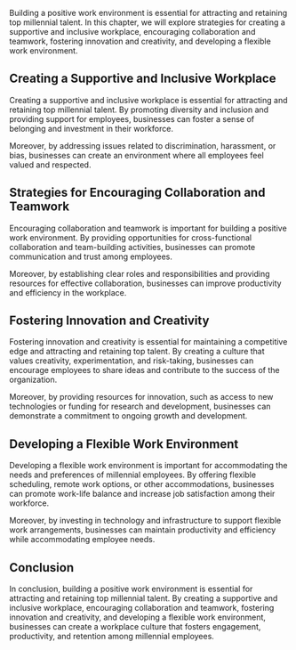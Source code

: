 
Building a positive work environment is essential for attracting and retaining top millennial talent. In this chapter, we will explore strategies for creating a supportive and inclusive workplace, encouraging collaboration and teamwork, fostering innovation and creativity, and developing a flexible work environment.

Creating a Supportive and Inclusive Workplace
---------------------------------------------

Creating a supportive and inclusive workplace is essential for attracting and retaining top millennial talent. By promoting diversity and inclusion and providing support for employees, businesses can foster a sense of belonging and investment in their workforce.

Moreover, by addressing issues related to discrimination, harassment, or bias, businesses can create an environment where all employees feel valued and respected.

Strategies for Encouraging Collaboration and Teamwork
-----------------------------------------------------

Encouraging collaboration and teamwork is important for building a positive work environment. By providing opportunities for cross-functional collaboration and team-building activities, businesses can promote communication and trust among employees.

Moreover, by establishing clear roles and responsibilities and providing resources for effective collaboration, businesses can improve productivity and efficiency in the workplace.

Fostering Innovation and Creativity
-----------------------------------

Fostering innovation and creativity is essential for maintaining a competitive edge and attracting and retaining top talent. By creating a culture that values creativity, experimentation, and risk-taking, businesses can encourage employees to share ideas and contribute to the success of the organization.

Moreover, by providing resources for innovation, such as access to new technologies or funding for research and development, businesses can demonstrate a commitment to ongoing growth and development.

Developing a Flexible Work Environment
--------------------------------------

Developing a flexible work environment is important for accommodating the needs and preferences of millennial employees. By offering flexible scheduling, remote work options, or other accommodations, businesses can promote work-life balance and increase job satisfaction among their workforce.

Moreover, by investing in technology and infrastructure to support flexible work arrangements, businesses can maintain productivity and efficiency while accommodating employee needs.

Conclusion
----------

In conclusion, building a positive work environment is essential for attracting and retaining top millennial talent. By creating a supportive and inclusive workplace, encouraging collaboration and teamwork, fostering innovation and creativity, and developing a flexible work environment, businesses can create a workplace culture that fosters engagement, productivity, and retention among millennial employees.
